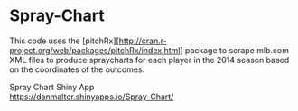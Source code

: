 # Spray-Chart

This code uses the [pitchRx][http://cran.r-project.org/web/packages/pitchRx/index.html] package to scrape mlb.com XML files to produce spraycharts for each player in the 2014 season based on the coordinates of the outcomes.

Spray Chart Shiny App<br>
https://danmalter.shinyapps.io/Spray-Chart/
